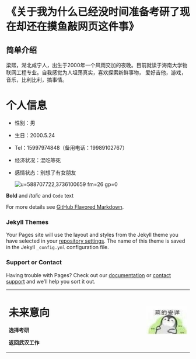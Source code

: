 # 《关于我为什么已经没时间准备考研了现在却还在摸鱼敲网页这件事》

## 简单介绍
梁熙，湖北咸宁人，出生于2000年一个风雨交加的夜晚。目前就读于海南大学物联网工程专业。自我感觉为人坦荡真实，喜欢探索新鲜事物，
爱好吉他，游戏，音乐，比利比利，搞事情。

# 个人信息
- 性别：男
- 生日：2000.5.24
- Tel：15997974848（备用电话：19989102767）
- 经济状况：混吃等死
- 感情状态：别想了有女朋友

  ![u=588707722,3736100659 fm=26 gp=0](https://user-images.githubusercontent.com/81002672/111862129-30adf400-898e-11eb-8cf2-b76e29154cc9.png)

**Bold** and _Italic_ and `Code` text

For more details see [GitHub Flavored Markdown](https://guides.github.com/features/mastering-markdown/).

### Jekyll Themes

Your Pages site will use the layout and styles from the Jekyll theme you have selected in your [repository settings](https://github.com/a915833411/liangxi.github.io/settings). The name of this theme is saved in the Jekyll `_config.yml` configuration file.

### Support or Contact

Having trouble with Pages? Check out our [documentation](https://docs.github.com/categories/github-pages-basics/) or [contact support](https://support.github.com/contact) and we’ll help you sort it out.


<table border="0">
  <tr>
    <td width="75%">
      <h1>未来意向</h1>
      <p><b>选择考研</b></p>
      <p><b>返回武汉工作</b></p>
    </td>
    <td width="25%">
      <img src="/IMG_1175(20210312-112821).JPG" width="100%">      
    </td>
  </tr>
</table>
